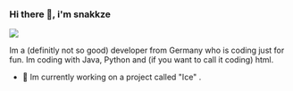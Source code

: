 ### Hi there 👋, i'm snakkze
![](https://i.imgur.com/G8DEkTv.png)

Im a (definitly not so good) developer from Germany who is coding just for fun. Im coding with Java, Python and (if you want to call it coding) html.

- 🧊 Im currently working on a project called "Ice" . 




